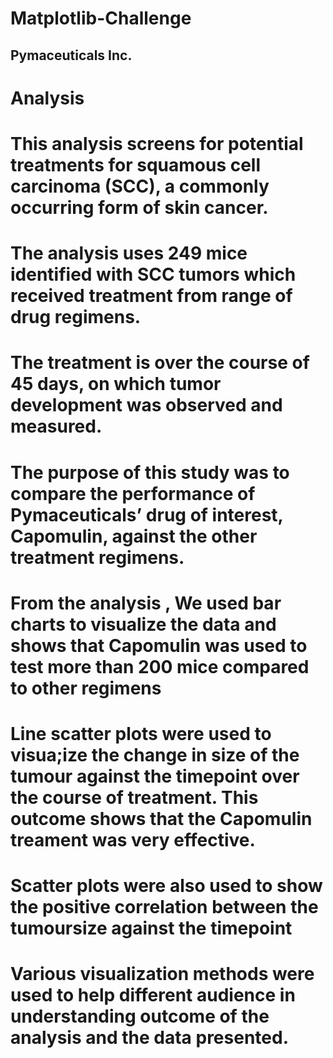 # Matplotlib-Challenge

 Pymaceuticals Inc.
---

# Analysis

# This analysis screens for potential treatments for squamous cell carcinoma (SCC), a commonly occurring form of skin cancer.
# The analysis uses 249 mice identified with SCC tumors which received treatment from range of drug regimens. 
# The treatment is over the course of 45 days, on which tumor development was observed and measured. 
# The purpose of this study was to compare the performance of Pymaceuticals’ drug of interest, Capomulin, against the other treatment regimens.
# From the analysis , We used bar charts to visualize the data and shows that Capomulin was used to test more than 200 mice compared to other regimens
# Line scatter plots were used to visua;ize the change in size of the tumour against the timepoint over the course of treatment. This outcome shows that the Capomulin treament was very effective. 
# Scatter plots were also used to show the positive correlation between the tumoursize against the timepoint
# Various visualization methods were used to help different audience in understanding outcome of the analysis and the data presented. 
